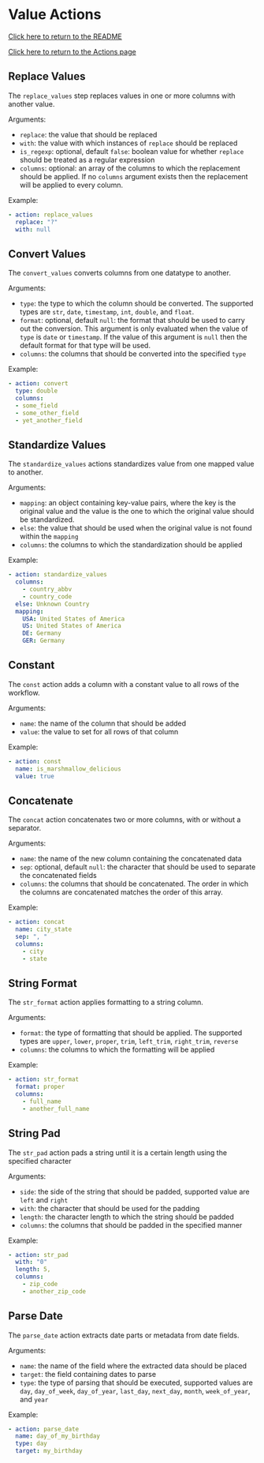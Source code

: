 # Value Actions
[Click here to return to the README](../README.md)

[Click here to return to the Actions page](actions.md)

## Replace Values
The `replace_values` step replaces values in one or more columns with another value.

Arguments:
- `replace`: the value that should be replaced
- `with`: the value with which instances of `replace` should be replaced
- `is_regexp`: optional, default `false`: boolean value for whether `replace` should be treated as a regular expression
- `columns`: optional: an array of the columns to which the replacement should be applied. If no `columns` argument exists then the replacement will be applied to every column.

Example:
```yaml
- action: replace_values
  replace: "?"
  with: null
```

## Convert Values
The `convert_values` converts columns from one datatype to another.

Arguments:
- `type`: the type to which the column should be converted. The supported types are `str`, `date`, `timestamp`, `int`, `double`, and `float`.
- `format`: optional, default `null`: the format that should be used to carry out the conversion. This argument is only evaluated when the value of `type` is `date` or `timestamp`. If the value of this argument is `null` then the default format for that type will be used.
- `columns`: the columns that should be converted into the specified `type`

Example:
```yaml
- action: convert
  type: double
  columns:
  - some_field
  - some_other_field
  - yet_another_field
```

## Standardize Values
The `standardize_values` actions standardizes value from one mapped value to another.

Arguments:
- `mapping`: an object containing key-value pairs, where the key is the original value and the value is the one to which the original value should be standardized.
- `else`: the value that should be used when the original value is not found within the `mapping`
- `columns`: the columns to which the standardization should be applied

Example:
```yaml
- action: standardize_values
  columns:
    - country_abbv
    - country_code
  else: Unknown Country
  mapping:
    USA: United States of America
    US: United States of America
    DE: Germany
    GER: Germany
```

## Constant
The `const` action adds a column with a constant value to all rows of the workflow.

Arguments:
- `name`: the name of the column that should be added
- `value`: the value to set for all rows of that column

Example:
```yaml
- action: const
  name: is_marshmallow_delicious
  value: true
```

## Concatenate
The `concat` action concatenates two or more columns, with or without a separator.

Arguments:
- `name`: the name of the new column containing the concatenated data
- `sep`: optional, default `null`: the character that should be used to separate the concatenated fields
- `columns`: the columns that should be concatenated. The order in which the columns are concatenated matches the order of this array.

Example:
```yaml
- action: concat
  name: city_state
  sep: ", "
  columns:
    - city
    - state
```

## String Format
The `str_format` action applies formatting to a string column.

Arguments:
- `format`: the type of formatting that should be applied. The supported types are `upper`, `lower`, `proper`, `trim`, `left_trim`, `right_trim`, `reverse`
- `columns`: the columns to which the formatting will be applied

Example:
```yaml
- action: str_format
  format: proper
  columns:
    - full_name
    - another_full_name
```

## String Pad
The `str_pad` action pads a string until it is a certain length using the specified character

Arguments:
- `side`: the side of the string that should be padded, supported value are `left` and `right`
- `with`: the character that should be used for the padding
- `length`: the character length to which the string should be padded
- `columns`: the columns that should be padded in the specified manner

Example:
```yaml
- action: str_pad
  with: "0"
  length: 5,
  columns:
    - zip_code
    - another_zip_code
```

## Parse Date
The `parse_date` action extracts date parts or metadata from date fields.

Arguments:
- `name`: the name of the field where the extracted data should be placed
- `target`: the field containing dates to parse
- `type`: the type of parsing that should be executed, supported values are `day`, `day_of_week`, `day_of_year`, `last_day`, `next_day`, `month`, `week_of_year`, and `year`

Example:
```yaml
- action: parse_date
  name: day_of_my_birthday
  type: day
  target: my_birthday
```